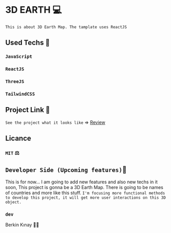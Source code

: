# 3D EARTH 💻
`This is about 3D Earth Map. The tamplate uses ReactJS`

## Used Techs 🥰

### `JavaScript`
### `ReactJS`
### `ThreeJS`
### `TailwindCSS`

## Project Link 🔭

`See the project what it looks like` => [Review](https://3d-earth-map.vercel.app/)

## Licance
### `MIT` ⚖️

## `Developer Side (Upcoming features)`💫
This is for now...  I am going to add new features and also new techs in it soon, This project is gonna be a 3D Earth Map. There is going to be names of countries and more like this stuff. `I'm focusing more functional methods to develop this project, it will get more user interactions on this 3D object.`

### `dev`
Berkin Kınay 👨‍💻
